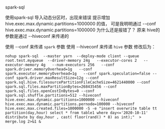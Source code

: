 
spark-sql 

使用spark-sql 导入动态分区时，出现来错误 提示增加  hive.exec.max.dynamic.partitions=1000000 的值，
可是我明明通过 --conf  hive.exec.max.dynamic.partitions=1000000 为什么还是报错了？
原来 hive的参数是通过 --hiveconf 来传递的

使用 --conf 来传递 `spark` 参数
使用 --hiveconf 来传递 `hive` 参数
修改后为：

```shell
nohup spark-sql  --master yarn  --deploy-mode client --queue root.test.myqueue  --driver-memory 24g   --executor-cores 2   --executor-memory 4g   --num-executors 256   --conf spark.driver.memoryOverhead=1g   --conf spark.executor.memoryOverhead=1g   --conf spark.speculation=false --conf spark.driver.maxResultSize=12g --conf spark.sql.hive.filesourcePartitionFileCacheSize=4621440000 --conf spark.sql.files.maxPartitionBytes=268435456 --conf spark.sql.files.openCostInBytes=0 --conf spark.sql.shuffle.partitions=512 --hiveconf hive.exec.max.dynamic.partitions=1000000 --hiveconf hive.exec.max.dynamic.partitions.pernode=100000 --hiveconf hive.exec.max.created.files=1000000 -S -e "insert overwrite table tt partition(day,hour) select * from table1 where day<='2020-10-11' distribute by day,hour , cast( floor(rand() * 8) as int);"  > merge.log 2>&1 & 
```
